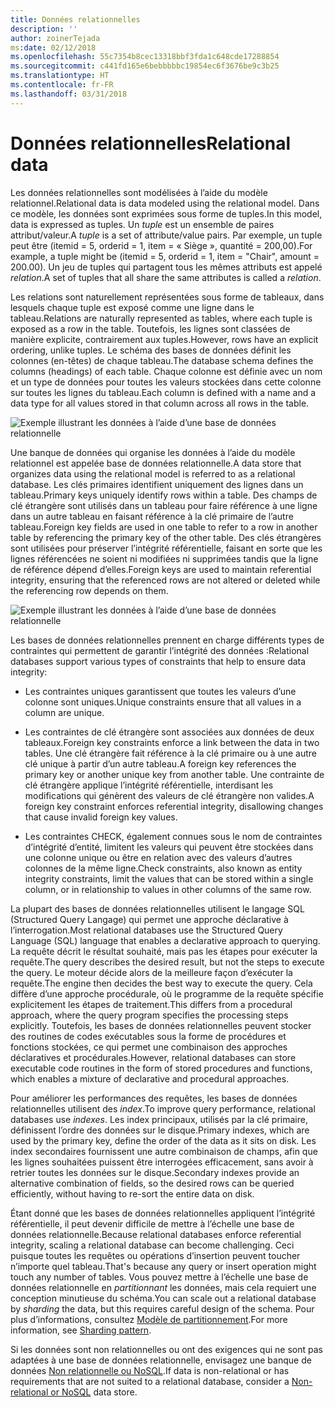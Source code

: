 ```yaml
---
title: Données relationnelles
description: ''
author: zoinerTejada
ms:date: 02/12/2018
ms.openlocfilehash: 55c7354b8cec13318bbf3fda1c648cde17288854
ms.sourcegitcommit: c441fd165e6bebbbbbc19854ec6f3676be9c3b25
ms.translationtype: HT
ms.contentlocale: fr-FR
ms.lasthandoff: 03/31/2018
---
```

# <a name="relational-data"></a><span data-ttu-id="f43bb-102">Données relationnelles</span><span class="sxs-lookup"><span data-stu-id="f43bb-102">Relational data</span></span>

<span data-ttu-id="f43bb-103">Les données relationnelles sont modélisées à l’aide du modèle relationnel.</span><span class="sxs-lookup"><span data-stu-id="f43bb-103">Relational data is data modeled using the relational model.</span></span> <span data-ttu-id="f43bb-104">Dans ce modèle, les données sont exprimées sous forme de tuples.</span><span class="sxs-lookup"><span data-stu-id="f43bb-104">In this model, data is expressed as tuples.</span></span> <span data-ttu-id="f43bb-105">Un *tuple* est un ensemble de paires attribut/valeur.</span><span class="sxs-lookup"><span data-stu-id="f43bb-105">A *tuple* is a set of attribute/value pairs.</span></span> <span data-ttu-id="f43bb-106">Par exemple, un tuple peut être (itemid = 5, orderid = 1, item = « Siège », quantité = 200,00).</span><span class="sxs-lookup"><span data-stu-id="f43bb-106">For example, a tuple might be (itemid = 5, orderid = 1, item = "Chair", amount = 200.00).</span></span> <span data-ttu-id="f43bb-107">Un jeu de tuples qui partagent tous les mêmes attributs est appelé *relation*.</span><span class="sxs-lookup"><span data-stu-id="f43bb-107">A set of tuples that all share the same attributes is called a *relation*.</span></span> 

<span data-ttu-id="f43bb-108">Les relations sont naturellement représentées sous forme de tableaux, dans lesquels chaque tuple est exposé comme une ligne dans le tableau.</span><span class="sxs-lookup"><span data-stu-id="f43bb-108">Relations are naturally represented as tables, where each tuple is exposed as a row in the table.</span></span> <span data-ttu-id="f43bb-109">Toutefois, les lignes sont classées de manière explicite, contrairement aux tuples.</span><span class="sxs-lookup"><span data-stu-id="f43bb-109">However, rows have an explicit ordering, unlike tuples.</span></span> <span data-ttu-id="f43bb-110">Le schéma des bases de données définit les colonnes (en-têtes) de chaque tableau.</span><span class="sxs-lookup"><span data-stu-id="f43bb-110">The database schema defines the columns (headings) of each table.</span></span> <span data-ttu-id="f43bb-111">Chaque colonne est définie avec un nom et un type de données pour toutes les valeurs stockées dans cette colonne sur toutes les lignes du tableau.</span><span class="sxs-lookup"><span data-stu-id="f43bb-111">Each column is defined with a name and a data type for all values stored in that column across all rows in the table.</span></span>

![Exemple illustrant les données à l’aide d’une base de données relationnelle](./images/example-relational.png)

<span data-ttu-id="f43bb-113">Une banque de données qui organise les données à l’aide du modèle relationnel est appelée base de données relationnelle.</span><span class="sxs-lookup"><span data-stu-id="f43bb-113">A data store that organizes data using the relational model is referred to as a relational database.</span></span> <span data-ttu-id="f43bb-114">Les clés primaires identifient uniquement des lignes dans un tableau.</span><span class="sxs-lookup"><span data-stu-id="f43bb-114">Primary keys uniquely identify rows within a table.</span></span> <span data-ttu-id="f43bb-115">Des champs de clé étrangère sont utilisés dans un tableau pour faire référence à une ligne dans un autre tableau en faisant référence à la clé primaire de l’autre tableau.</span><span class="sxs-lookup"><span data-stu-id="f43bb-115">Foreign key fields are used in one table to refer to a row in another table by referencing the primary key of the other table.</span></span> <span data-ttu-id="f43bb-116">Des clés étrangères sont utilisées pour préserver l’intégrité référentielle, faisant en sorte que les lignes référencées ne soient ni modifiées ni supprimées tandis que la ligne de référence dépend d’elles.</span><span class="sxs-lookup"><span data-stu-id="f43bb-116">Foreign keys are used to maintain referential integrity, ensuring that the referenced rows are not altered or deleted while the referencing row depends on them.</span></span> 

![Exemple illustrant les données à l’aide d’une base de données relationnelle](./images/example-relational2.png)

<span data-ttu-id="f43bb-118">Les bases de données relationnelles prennent en charge différents types de contraintes qui permettent de garantir l’intégrité des données :</span><span class="sxs-lookup"><span data-stu-id="f43bb-118">Relational databases support various types of constraints that help to ensure data integrity:</span></span>

- <span data-ttu-id="f43bb-119">Les contraintes uniques garantissent que toutes les valeurs d’une colonne sont uniques.</span><span class="sxs-lookup"><span data-stu-id="f43bb-119">Unique constraints ensure that all values in a column are unique.</span></span> 

- <span data-ttu-id="f43bb-120">Les contraintes de clé étrangère sont associées aux données de deux tableaux.</span><span class="sxs-lookup"><span data-stu-id="f43bb-120">Foreign key constraints enforce a link between the data in two tables.</span></span> <span data-ttu-id="f43bb-121">Une clé étrangère fait référence à la clé primaire ou à une autre clé unique à partir d’un autre tableau.</span><span class="sxs-lookup"><span data-stu-id="f43bb-121">A foreign key references the primary key or another unique key from another table.</span></span> <span data-ttu-id="f43bb-122">Une contrainte de clé étrangère applique l’intégrité référentielle, interdisant les modifications qui génèrent des valeurs de clé étrangère non valides.</span><span class="sxs-lookup"><span data-stu-id="f43bb-122">A foreign key constraint enforces referential integrity, disallowing changes that cause invalid foreign key values.</span></span>

- <span data-ttu-id="f43bb-123">Les contraintes CHECK, également connues sous le nom de contraintes d’intégrité d’entité, limitent les valeurs qui peuvent être stockées dans une colonne unique ou être en relation avec des valeurs d’autres colonnes de la même ligne.</span><span class="sxs-lookup"><span data-stu-id="f43bb-123">Check constraints, also known as entity integrity constraints, limit the values that can be stored within a single column, or in relationship to values in other columns of the same row.</span></span> 

<span data-ttu-id="f43bb-124">La plupart des bases de données relationnelles utilisent le langage SQL (Structured Query Langage) qui permet une approche déclarative à l’interrogation.</span><span class="sxs-lookup"><span data-stu-id="f43bb-124">Most relational databases use the Structured Query Language (SQL) language that enables a declarative approach to querying.</span></span> <span data-ttu-id="f43bb-125">La requête décrit le résultat souhaité, mais pas les étapes pour exécuter la requête.</span><span class="sxs-lookup"><span data-stu-id="f43bb-125">The query describes the desired result, but not the steps to execute the query.</span></span> <span data-ttu-id="f43bb-126">Le moteur décide alors de la meilleure façon d’exécuter la requête.</span><span class="sxs-lookup"><span data-stu-id="f43bb-126">The engine then decides the best way to execute the query.</span></span> <span data-ttu-id="f43bb-127">Cela diffère d’une approche procédurale, où le programme de la requête spécifie explicitement les étapes de traitement.</span><span class="sxs-lookup"><span data-stu-id="f43bb-127">This differs from a procedural approach, where the query program specifies the processing steps explicitly.</span></span> <span data-ttu-id="f43bb-128">Toutefois, les bases de données relationnelles peuvent stocker des routines de codes exécutables sous la forme de procédures et fonctions stockées, ce qui permet une combinaison des approches déclaratives et procédurales.</span><span class="sxs-lookup"><span data-stu-id="f43bb-128">However, relational databases can store executable code routines in the form of stored procedures and functions, which enables a mixture of declarative and procedural approaches.</span></span>

<span data-ttu-id="f43bb-129">Pour améliorer les performances des requêtes, les bases de données relationnelles utilisent des *index*.</span><span class="sxs-lookup"><span data-stu-id="f43bb-129">To improve query performance, relational databases use *indexes*.</span></span> <span data-ttu-id="f43bb-130">Les index principaux, utilisés par la clé primaire, définissent l’ordre des données sur le disque.</span><span class="sxs-lookup"><span data-stu-id="f43bb-130">Primary indexes, which are used by the primary key, define the order of the data as it sits on disk.</span></span> <span data-ttu-id="f43bb-131">Les index secondaires fournissent une autre combinaison de champs, afin que les lignes souhaitées puissent être interrogées efficacement, sans avoir à retrier toutes les données sur le disque.</span><span class="sxs-lookup"><span data-stu-id="f43bb-131">Secondary indexes provide an alternative combination of fields, so the desired rows can be queried efficiently, without having to re-sort the entire data on disk.</span></span>

<span data-ttu-id="f43bb-132">Étant donné que les bases de données relationnelles appliquent l’intégrité référentielle, il peut devenir difficile de mettre à l’échelle une base de données relationnelle.</span><span class="sxs-lookup"><span data-stu-id="f43bb-132">Because relational databases enforce referential integrity, scaling a relational database can become challenging.</span></span> <span data-ttu-id="f43bb-133">Ceci puisque toutes les requêtes ou opérations d’insertion peuvent toucher n’importe quel tableau.</span><span class="sxs-lookup"><span data-stu-id="f43bb-133">That's because any query or insert operation might touch any number of tables.</span></span> <span data-ttu-id="f43bb-134">Vous pouvez mettre à l’échelle une base de données relationnelle en *partitionnant* les données, mais cela requiert une conception minutieuse du schéma.</span><span class="sxs-lookup"><span data-stu-id="f43bb-134">You can scale out a relational database by *sharding* the data, but this requires careful design of the schema.</span></span> <span data-ttu-id="f43bb-135">Pour plus d’informations, consultez [Modèle de partitionnement](../../patterns/sharding.md).</span><span class="sxs-lookup"><span data-stu-id="f43bb-135">For more information, see [Sharding pattern](../../patterns/sharding.md).</span></span>

<span data-ttu-id="f43bb-136">Si les données sont non relationnelles ou ont des exigences qui ne sont pas adaptées à une base de données relationnelle, envisagez une banque de données [Non relationnelle ou NoSQL](./non-relational-data.md).</span><span class="sxs-lookup"><span data-stu-id="f43bb-136">If data is non-relational or has requirements that are not suited to a relational database, consider a [Non-relational or NoSQL](./non-relational-data.md) data store.</span></span>
